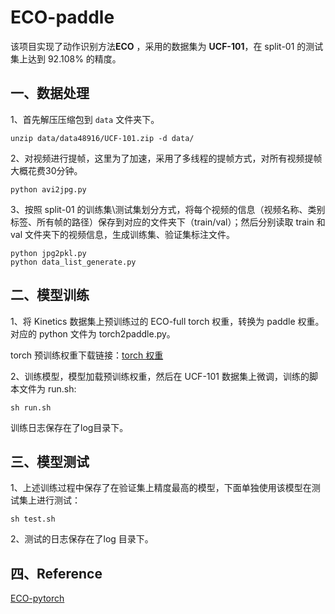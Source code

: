 # ECO-paddle
该项目实现了动作识别方法**ECO** ，采用的数据集为 **UCF-101**，在 split-01 的测试集上达到 92.108% 的精度。

## **一、数据处理**
1、首先解压压缩包到 `data` 文件夹下。

```
unzip data/data48916/UCF-101.zip -d data/
```

2、对视频进行提帧，这里为了加速，采用了多线程的提帧方式，对所有视频提帧大概花费30分钟。

```
python avi2jpg.py
```

3、按照 split-01 的训练集\测试集划分方式，将每个视频的信息（视频名称、类别标签、所有帧的路径）保存到对应的文件夹下（train/val）；然后分别读取 train 和 val 文件夹下的视频信息，生成训练集、验证集标注文件。

```
python jpg2pkl.py
python data_list_generate.py
```

## **二、模型训练**

1、将 Kinetics 数据集上预训练过的 ECO-full torch 权重，转换为 paddle 权重。对应的 python 文件为 torch2paddle.py。

torch 预训练权重下载链接：[torch 权重](https://drive.google.com/open?id=1ATuN_KctsbFAbcNgWDlETZVsy2vhxZay)

2、训练模型，模型加载预训练权重，然后在 UCF-101 数据集上微调，训练的脚本文件为 run.sh:

```
sh run.sh
```

训练日志保存在了log目录下。

## **三、模型测试**

1、上述训练过程中保存了在验证集上精度最高的模型，下面单独使用该模型在测试集上进行测试：

```
sh test.sh
```

2、测试的日志保存在了log 目录下。

## 四、Reference

[ECO-pytorch](https://github.com/mzolfaghari/ECO-pytorch)